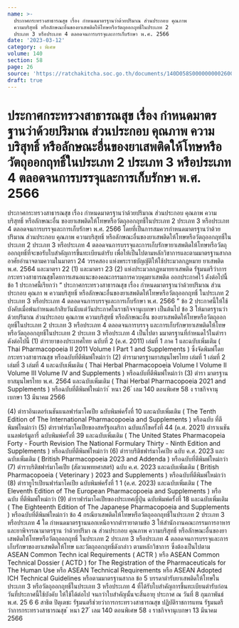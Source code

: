 ```yaml
---
name: >-
  ประกาศกระทรวงสาธารณสุข เรื่อง กําหนดมาตรฐานว่าด้วยปริมาณ ส่วนประกอบ คุณภาพ
  ความบริสุทธิ์ หรือลักษณะอื่นของยาเสพติดให้โทษหรือวัตถุออกฤทธิ์ในประเภท 2
  ประเภท 3 หรือประเภท 4 ตลอดจนการบรรจุและการเก็บรักษา พ.ศ. 2566
date: '2023-03-12'
category: ง พิเศษ
volume: 140
section: 58
page: 26
source: 'https://ratchakitcha.soc.go.th/documents/140D058S0000000002600.pdf'
draft: true
---
```


# ประกาศกระทรวงสาธารณสุข เรื่อง กําหนดมาตรฐานว่าด้วยปริมาณ ส่วนประกอบ คุณภาพ ความบริสุทธิ์ หรือลักษณะอื่นของยาเสพติดให้โทษหรือวัตถุออกฤทธิ์ในประเภท 2 ประเภท 3 หรือประเภท 4 ตลอดจนการบรรจุและการเก็บรักษา พ.ศ. 2566

ประกาศกระทรวงสาธารณสุข เรื่อง กําหนดมาตรฐานว่าด้วยปริมาณ ส่วนประกอบ คุณภาพ ความบริสุทธิ์ หรือลักษณะอื่น ของยาเสพติดให้โทษหรือวัตถุออกฤทธิ์ในประเภท 2 ประเภท 3 หรือประเภท 4 ตลอดจนการบรรจุและการเก็บรักษา พ.ศ. 2566 โดยที่เป็นการสมควรกําหนดมาตรฐานว่าด้วยปริมาณ ส่วนประกอบ คุณภาพ ความบริสุทธิ์ หรือลักษณะอื่นของยาเสพติดให้โทษหรือวัตถุออกฤทธิ์ในประเภท 2 ประเภท 3 หรือประเภท 4 ตลอดจนการบรรจุและการเก็บรักษายาเสพติดให้โทษหรือวัตถุออกฤทธิ์ที่จะขอรับใบสําคัญการขึ้นทะเบียนตํารับ เพื่อให้เป็นไปตามหลักวิชาการและตามมาตรฐานสากล อาศัยอํานาจตามความในมาตรา 24 วรรคสอง แห่งพระราชบัญญัติให้ใช้ประมวลกฎหมาย ยาเสพติด พ.ศ. 2564 และมาตรา 22 (1) และมาตรา 23 (2) แห่งประมวลกฎหมายยาเสพติด รัฐมนตรีว่าการกระทรวงสาธารณสุขโดยการเสนอแนะของคณะกรรมการควบคุมยาเสพติด ออกประกาศไว้ ดังต่อไปนี้ ข้อ 1 ประกาศนี้เรียกว่า “ ประกาศกระทรวงสาธารณสุข เรื่อง กําหนดมาตรฐานว่าด้วยปริมาณ ส่วนประกอบ คุณภา พ ความบริสุทธิ์ หรือลักษณะอื่นของยาเสพติดให้โทษหรือวัตถุออกฤทธิ์ ในประเภท 2 ประเภท 3 หรือประเภท 4 ตลอดจนการบรรจุและการเก็บรักษา พ.ศ. 2566 ” ข้อ 2 ประกาศนี้ให้ใช้บังคับเมื่อพ้นกําหนดเก้าสิบวันนับแต่วันประกาศในราชกิจจานุเบกษา เป็นต้นไป ข้อ 3 ให้มาตรฐานว่าด้วยปริมาณ ส่วนประกอบ คุณภาพ ความบริสุทธิ์ หรือลักษณะอื่น ของยาเสพติดให้โทษหรือวัตถุออกฤทธิ์ในประเภท 2 ประเภท 3 หรือประเภท 4 ตลอดจนการบรรจุ และการเก็บรักษายาเสพติดให้โทษหรือวัตถุออกฤทธิ์ในประเภท 2 ประเภท 3 หรือประเภท 4 เป็นไปตา มมาตรฐานที่กําหนดไว้ในตํารา ดังต่อไปนี้ (1) ตํารายาของประเทศไทย ฉบับที่ 2 (ค.ศ. 2011) เล่มที่ 1 ภาค 1 และฉบับเพิ่มเติม ( Thai Pharmacopoeia II 2011 Volume I Part 1 and Supplements ) ซึ่งจัดพิมพ์โดยกระทรวงสาธารณสุข หรือฉบับที่ตีพิมพ์ใหม่กว่า (2) ตํารามาตรฐานยาสมุนไพรไทย เล่มที่ 1 เล่มที่ 2 เล่มที่ 3 เล่มที่ 4 และฉบับเพิ่มเติม ( Thai Herbal Pharmacopoeia Volume I Volume II Volume III Volume IV and Supplements ) หรือฉบับที่ตีพิมพ์ใหม่กว่า (3) ตํารา มาตรฐานยาสมุนไพรไทย พ.ศ. 2564 และฉบับเพิ่มเติม ( Thai Herbal Pharmacopoeia 2021 and Supplements ) หรือฉบับที่ตีพิมพ์ใหม่กว่า ้ หนา 26 ่ เลม 140 ตอนพิเศษ 58 ง ราชกิจจานุเบกษา 13 มีนาคม 2566

(4) ตําราอินเตอร์เนชันแนลฟาร์มาโคเปีย ฉบับพิมพ์ครั้งที่ 10 และฉบับเพิ่มเติม ( The Tenth Edition of The International Pharmacopoeia and Supplements ) หรือฉบับ ที่ตีพิมพ์ใหม่กว่า (5) ตําราฟาร์มาโคเปียของสหรัฐอเมริกา ฉบับแก้ไขครั้งที่ 44 (ค.ศ. 2021) ตําราเนชันแนลฟอร์มูลารี่ ฉบับพิมพ์ครั้งที่ 39 และฉบับเพิ่มเติม ( The United States Pharmacopeia Forty - Fourth Revision The National Formulary Thirty - Ninth Edition and Supplements ) หรือฉบับที่ตีพิมพ์ใหม่กว่า (6) ตําราบริติชฟาร์มาโคเปีย ฉบับ ค.ศ. 2023 และฉบับเพิ่มเติม ( British Pharmacopoeia 2023 and Addenda ) หรือฉบับที่ตีพิมพ์ใหม่กว่า (7) ตําราบริติชฟาร์มาโคเปีย (สัตวแพทยศาสตร์) ฉบับ ค.ศ. 2023 และฉบับเพิ่มเติม ( British Pharmacopoeia ( Veterinary ) 2023 and Supplements ) หรือฉบับที่ตีพิมพ์ใหม่กว่า (8) ตํารายูโรเปียนฟาร์มาโคเปีย ฉบับพิมพ์ครั้งที่ 1 1 (ค.ศ. 2023) และฉบับเพิ่มเติม ( The Eleventh Edition of The European Pharmacopoeia and Supplements ) หรือฉบับ ที่ตีพิมพ์ใหม่กว่า (9) ตําราฟาร์มาโคเปียของประเทศญี่ปุ่น ฉบับพิมพ์ครั้งที่ 18 และฉบับเพิ่มเติม ( The Eighteenth Edition of The Japanese Pharmacopoeia and Supplements ) หรือฉบับที่ตีพิมพ์ใหม่กว่า ข้อ 4 กรณียาเสพติดให้โทษหรือวัตถุออกฤทธิ์ในประเภท 2 ประเภท 3 หรือประเภท 4 ใด กําหนดมาตรฐานนอกเหนือจากตํารายาตามข้อ 3 ให้สํานักงานคณะกรรมการอาหารและยาพิจารณามาตรฐาน ว่าด้วยปริมา ณ ส่วนประกอบ คุณภาพ ความบริสุทธิ์ หรือลักษณะอื่นของยาเสพติดให้โทษหรือวัตถุออกฤทธิ์ ในประเภท 2 ประเภท 3 หรือประเภท 4 ตลอดจนการบรรจุและการเก็บรักษาของยาเสพติดให้โทษ และวัตถุออกฤทธิ์ดังกล่าว ตามหลักวิชาการ ซึ่งต้องเป็นไปตาม ASEAN Common Techn ical Requirements ( ACTR ) หรือ ASEAN Common Technical Dossier ( ACTD ) for The Registration of the Pharmaceuticals for The Human Use หรือ ASEAN Technical Requirements หรือ ASEAN Adopted ICH Technical Guidelines หรือตามมาตรฐานสากล ข้อ 5 บรรดาตํารับยาเสพติดให้โทษในประเภท 3 หรือวัตถุออกฤทธิ์ในประเภท 3 หรือประเภท 4 ที่ได้รับใบสําคัญการขึ้นทะเบียนตํารับก่อนวันที่ประกาศนี้ใช้บังคับ ให้ใช้ได้ต่อไป จนกว่าใบสําคัญนั้นจะสิ้นอายุ ประกาศ ณ วันที่ 8 กุมภาพันธ์ พ.ศ. 25 6 6 สาธิต ปิตุเตชะ รัฐมนตรีช่วยว่าการกระทรวงสาธารณสุข ปฏิบัติราชการแทน รัฐมนตรีว่าการกระทรวงสาธารณสุข ้ หนา 27 ่ เลม 140 ตอนพิเศษ 58 ง ราชกิจจานุเบกษา 13 มีนาคม 2566
